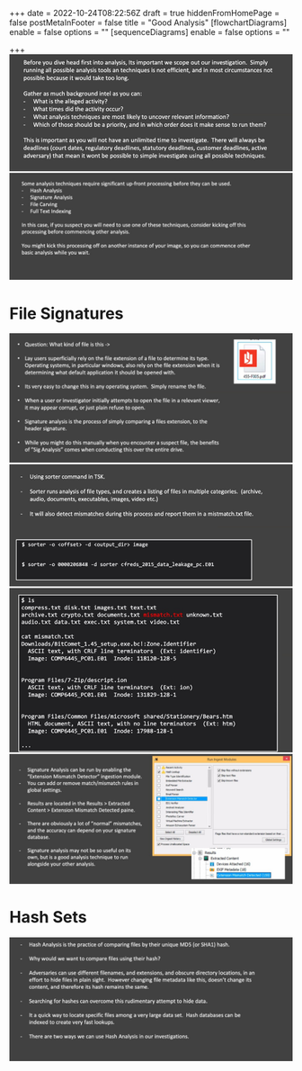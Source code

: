 +++
date = 2022-10-24T08:22:56Z
draft = true
hiddenFromHomePage = false
postMetaInFooter = false
title = "Good Analysis"
[flowchartDiagrams]
enable = false
options = ""
[sequenceDiagrams]
enable = false
options = ""

+++
![](/uploads/snipaste_2022-10-24_19-23-51.jpg)  
![](/uploads/snipaste_2022-10-24_19-26-11.jpg)

# File Signatures

![](/uploads/snipaste_2022-10-24_19-26-56.jpg)  
![](/uploads/snipaste_2022-10-24_19-28-48.jpg)  
![](/uploads/snipaste_2022-10-24_19-30-40.jpg)  
![](/uploads/snipaste_2022-10-24_19-30-58.jpg)

# Hash Sets

![](/uploads/snipaste_2022-10-24_19-31-41.jpg)